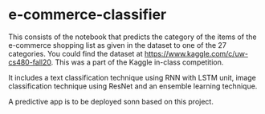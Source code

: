 # e-commerce-classifier
This consists of the notebook that predicts the category of the items of the e-commerce shopping list as given in the dataset to one of the 27 categories. You could find the dataset at https://www.kaggle.com/c/uw-cs480-fall20. This was a part of the Kaggle in-class competition. 

It includes a text classification technique using RNN with LSTM unit, image classification technique using ResNet and an ensemble learning technique.

A predictive app is to be deployed sonn based on this project.
